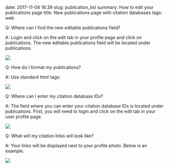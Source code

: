 date: 2017-11-04 18:39
slug: publication_list
summary: How to edit your publications page
title: New publications page with citation databases
tags: web

Q: Where can I find the new editable publications field?

A: Login and click on the edit tab in your profile page and click on
publications. The new editable publications field will be located under
publications.

![]({filename}/images/journal_image1.png)

Q: How do I format my publications?

A: Use standard html tags:

![]({filename}/images/journal_image2.png)

Q: Where can I enter my citation database IDs?

A: The field where you can enter your citation database IDs is
located under publications. First, you will need
to login and click on the edit tab in your user profile page.

![]({filename}/images/journal_image3.png)

Q: What will my citation links will look like?

A: Your links will be displayed next to your profile photo. Below is an
example.

![]({filename}/images/journal_image4.png)
